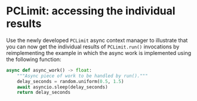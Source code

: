 # PCLimit: accessing the individual results

Use the newly developed `PCLimit` async context manager to illustrate that you can now get the individual results of `PCLimit.run()` invocations by reimplementing the example in which the async work is implemented using the following function:

```python
async def async_work() -> float:
    """Async piece of work to be handled by run()."""
    delay_seconds = random.uniform(0.5, 1.5)
    await asyncio.sleep(delay_seconds)
    return delay_seconds
```